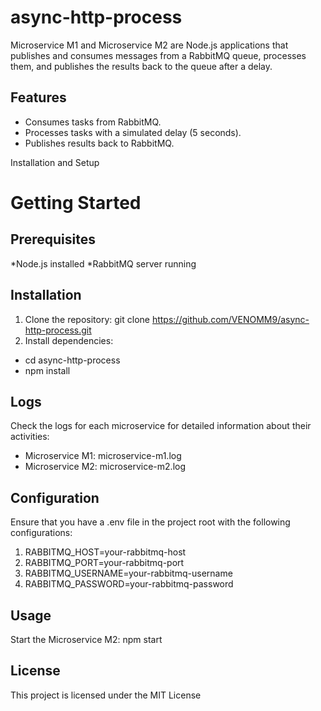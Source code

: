 # async-http-process
Microservice M1 and Microservice M2 are Node.js applications that publishes and consumes messages from a RabbitMQ queue, processes them, and publishes the results back to the queue after a delay.
## Features
- Consumes tasks from RabbitMQ.
- Processes tasks with a simulated delay (5 seconds).
- Publishes results back to RabbitMQ.
  
Installation and Setup
# Getting Started
## Prerequisites
*Node.js installed
*RabbitMQ server running

## Installation
1. Clone the repository:
git clone https://github.com/VENOMM9/async-http-process.git
2. Install dependencies:
  - cd async-http-process
   - npm install
   
## Logs
Check the logs for each microservice for detailed information about their activities:
- Microservice M1: microservice-m1.log
- Microservice M2: microservice-m2.log


## Configuration
Ensure that you have a .env file in the project root with the following configurations:
1. RABBITMQ_HOST=your-rabbitmq-host
2. RABBITMQ_PORT=your-rabbitmq-port
3. RABBITMQ_USERNAME=your-rabbitmq-username
4. RABBITMQ_PASSWORD=your-rabbitmq-password

## Usage
Start the Microservice M2:
npm start

## License
This project is licensed under the MIT License 

